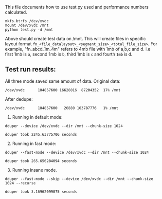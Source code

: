 This file documents how to use test.py used and performance numbers calculated.

```
mkfs.btrfs /dev/xvdc
mount /dev/xvdc /mnt
python test.py -d /mnt
```

Above should create test data on /mnt. This will create files in specific layout format 
`fn_<file_datalayout>_<segment_size>_<total_file_size>`. For example, "fn_abcd_1m_4m" 
refers to 4mb file with 1mb of a,b,c and d. i.e first 1mb is `a`, second 1mb is `b`, 
third 1mb is `c` and fourth `1mb` is d.

Test run results:
----------------

All three mode saved same amount of data. Original data:

```
/dev/xvdc      104857600 16626016  87204352  17% /mnt
```


After dedupe:

```
/dev/xvdc      104857600   26880 103787776   1% /mnt
```


1. Running in default mode:

```
dduper --device /dev/xvdc --dir /mnt --chunk-size 1024

dduper took 2245.63775706 seconds
```

2. Running in fast mode:

```
dduper --fast-mode --device /dev/xvdc --dir /mnt --chunk-size 1024

dduper took 265.656284094 seconds
```

3. Running insane mode.

```
dduper --fast-mode --skip --device /dev/xvdc --dir /mnt --chunk-size 1024 --recurse

dduper took 3.16962099075 seconds
```

